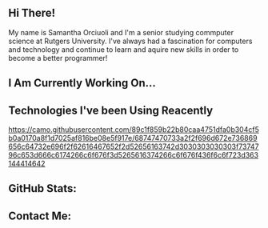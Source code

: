 ## Hi There!
My name is Samantha Orciuoli and I'm a senior studying commputer science at Rutgers University. I've always had a fascination for computers and technology and continue to learn and aquire new skills in order to become a better programmer!

## I Am Currently Working On...

## Technologies I've been Using Reacently
https://camo.githubusercontent.com/89c1f859b22b80caa4751dfa0b304cf5b0a0170a8f1d7025af816be08e5f917e/68747470733a2f2f696d672e736869656c64732e696f2f62616467652f2d52656163742d3030303030303f7374796c653d666c6174266c6f676f3d5265616374266c6f676f436f6c6f723d363144414642

## GitHub Stats:

## Contact Me:

<!--
**samantha-orciuoli/samantha-orciuoli** is a ✨ _special_ ✨ repository because its `README.md` (this file) appears on your GitHub profile.

Here are some ideas to get you started:

- 🔭 I’m currently working on ...
- 🌱 I’m currently learning ...
- 👯 I’m looking to collaborate on ...
- 🤔 I’m looking for help with ...
- 💬 Ask me about ...
- 📫 How to reach me: ...
- 😄 Pronouns: ...
- ⚡ Fun fact: ...
-->
